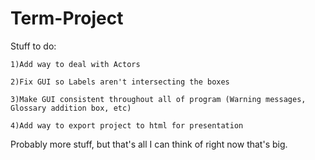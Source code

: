 # Term-Project

Stuff to do:

	1)Add way to deal with Actors
	
	2)Fix GUI so Labels aren't intersecting the boxes
	
	3)Make GUI consistent throughout all of program (Warning messages, Glossary addition box, etc)
	
	4)Add way to export project to html for presentation
	
Probably more stuff, but that's all I can think of right now that's big.
